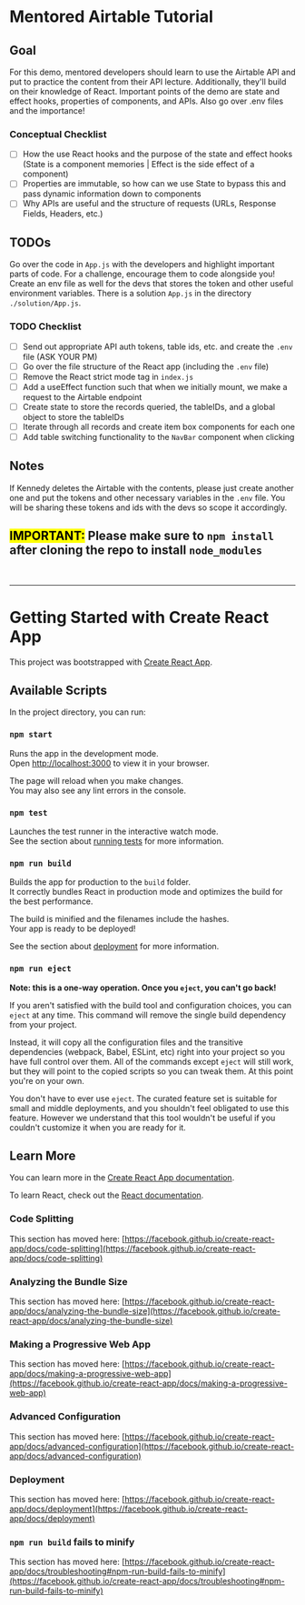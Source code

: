 # Mentored Airtable Tutorial
## Goal
For this demo, mentored developers should learn to use the Airtable API and put to practice the content from their API lecture. Additionally, they'll build on their knowledge of React. Important points of the demo are state and effect hooks, properties of components, and APIs. Also go over .env files and the importance!

### Conceptual Checklist
- [ ] How the use React hooks and the purpose of the state and effect hooks (State is a component memories | Effect is the side effect of a component)
- [ ] Properties are immutable, so how can we use State to bypass this and pass dynamic information down to components
- [ ] Why APIs are useful and the structure of requests (URLs, Response Fields, Headers, etc.)

## TODOs
Go over the code in `App.js` with the developers and highlight important parts of code. For a challenge, encourage them to code alongside you! Create an env file as well for the devs that stores the token and other useful environment variables. There is a solution `App.js` in the directory `./solution/App.js`. 

### TODO Checklist
- [ ] Send out appropriate API auth tokens, table ids, etc. and create the `.env` file (ASK YOUR PM)
- [ ] Go over the file structure of the React app (including the `.env` file)
- [ ] Remove the React strict mode tag in `index.js`
- [ ] Add a useEffect function such that when we initially mount, we make a request to the Airtable endpoint
- [ ] Create state to store the records queried, the tableIDs, and a global object to store the tableIDs
- [ ] Iterate through all records and create item box components for each one
- [ ] Add table switching functionality to the `NavBar` component when clicking

## Notes
If Kennedy deletes the Airtable with the contents, please just create another one and put the tokens and other necessary variables in the `.env` file. You will be sharing these tokens and ids with the devs so scope it accordingly.

## <mark> IMPORTANT:</mark>  Please make sure to `npm install` after cloning the repo to install `node_modules`

<br>

---

# Getting Started with Create React App

This project was bootstrapped with [Create React App](https://github.com/facebook/create-react-app).

## Available Scripts

In the project directory, you can run:

### `npm start`

Runs the app in the development mode.\
Open [http://localhost:3000](http://localhost:3000) to view it in your browser.

The page will reload when you make changes.\
You may also see any lint errors in the console.

### `npm test`

Launches the test runner in the interactive watch mode.\
See the section about [running tests](https://facebook.github.io/create-react-app/docs/running-tests) for more information.

### `npm run build`

Builds the app for production to the `build` folder.\
It correctly bundles React in production mode and optimizes the build for the best performance.

The build is minified and the filenames include the hashes.\
Your app is ready to be deployed!

See the section about [deployment](https://facebook.github.io/create-react-app/docs/deployment) for more information.

### `npm run eject`

**Note: this is a one-way operation. Once you `eject`, you can't go back!**

If you aren't satisfied with the build tool and configuration choices, you can `eject` at any time. This command will remove the single build dependency from your project.

Instead, it will copy all the configuration files and the transitive dependencies (webpack, Babel, ESLint, etc) right into your project so you have full control over them. All of the commands except `eject` will still work, but they will point to the copied scripts so you can tweak them. At this point you're on your own.

You don't have to ever use `eject`. The curated feature set is suitable for small and middle deployments, and you shouldn't feel obligated to use this feature. However we understand that this tool wouldn't be useful if you couldn't customize it when you are ready for it.

## Learn More

You can learn more in the [Create React App documentation](https://facebook.github.io/create-react-app/docs/getting-started).

To learn React, check out the [React documentation](https://reactjs.org/).

### Code Splitting

This section has moved here: [https://facebook.github.io/create-react-app/docs/code-splitting](https://facebook.github.io/create-react-app/docs/code-splitting)

### Analyzing the Bundle Size

This section has moved here: [https://facebook.github.io/create-react-app/docs/analyzing-the-bundle-size](https://facebook.github.io/create-react-app/docs/analyzing-the-bundle-size)

### Making a Progressive Web App

This section has moved here: [https://facebook.github.io/create-react-app/docs/making-a-progressive-web-app](https://facebook.github.io/create-react-app/docs/making-a-progressive-web-app)

### Advanced Configuration

This section has moved here: [https://facebook.github.io/create-react-app/docs/advanced-configuration](https://facebook.github.io/create-react-app/docs/advanced-configuration)

### Deployment

This section has moved here: [https://facebook.github.io/create-react-app/docs/deployment](https://facebook.github.io/create-react-app/docs/deployment)

### `npm run build` fails to minify

This section has moved here: [https://facebook.github.io/create-react-app/docs/troubleshooting#npm-run-build-fails-to-minify](https://facebook.github.io/create-react-app/docs/troubleshooting#npm-run-build-fails-to-minify)
